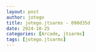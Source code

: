 ```yaml
---
layout: post
author: jotego
title: jotego.jtsarms - 090d35d
date: 2024-10-25
categories: [Arcade, jtsarms]
tags: [jotego.jtsarms]
---
```



